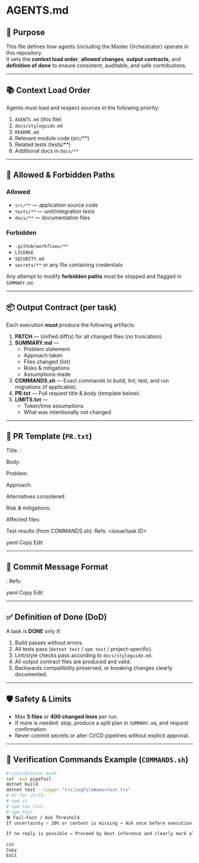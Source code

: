 # AGENTS.md

## 🎯 Purpose
This file defines how agents (including the Master Orchestrator) operate in this repository.  
It sets the **context load order**, **allowed changes**, **output contracts**, and **definition of done** to ensure consistent, auditable, and safe contributions.

---

## 📚 Context Load Order
Agents must load and respect sources in the following priority:
1. `AGENTS.md` (this file)
2. `docs/styleguide.md`
3. `README.md`
4. Relevant module code (src/**)
5. Related tests (tests/**)
6. Additional docs in `docs/**`

---

## 🚫 Allowed & Forbidden Paths

### Allowed
- `src/**` — application source code
- `tests/**` — unit/integration tests
- `docs/**` — documentation files

### Forbidden
- `.github/workflows/**`
- `LICENSE`
- `SECURITY.md`
- `secrets/**` or any file containing credentials

Any attempt to modify **forbidden paths** must be stopped and flagged in `SUMMARY.md`.

---

## 📦 Output Contract (per task)
Each execution **must** produce the following artifacts:

1. **PATCH** — Unified diff(s) for all changed files (no truncation).
2. **SUMMARY.md** —  
   - Problem statement  
   - Approach taken  
   - Files changed (list)  
   - Risks & mitigations  
   - Assumptions made
3. **COMMANDS.sh** — Exact commands to build, lint, test, and run migrations (if applicable).
4. **PR.txt** — Pull request title & body (template below).
5. **LIMITS.txt** —  
   - Token/time assumptions  
   - What was intentionally not changed

---

## 📝 PR Template (`PR.txt`)
Title: <scope>: <concise change>

Body:

Problem:

Approach:

Alternatives considered:

Risk & mitigations:

Affected files:

Test results (from COMMANDS.sh):
Refs: <issue/task ID>

yaml
Copy
Edit

---

## 💬 Commit Message Format
<scope>: <imperative summary>
Refs: <issue or task id>

yaml
Copy
Edit

---

## ✅ Definition of Done (DoD)
A task is **DONE** only if:
1. Build passes without errors.
2. All tests pass (`dotnet test` / `npm test` / project-specific).
3. Lint/style checks pass according to `docs/styleguide.md`.
4. All output contract files are produced and valid.
5. Backwards compatibility preserved, or breaking changes clearly documented.

---

## 🛡 Safety & Limits
- Max **5 files** or **400 changed lines** per run.  
- If more is needed: stop, produce a split plan in `SUMMARY.md`, and request confirmation.  
- Never commit secrets or alter CI/CD pipelines without explicit approval.  

---

## 🧪 Verification Commands Example (`COMMANDS.sh`)
```bash
#!/usr/bin/env bash
set -euo pipefail
dotnet build
dotnet test --logger "trx;LogFileName=test.trx"
# Or for JS/TS:
# npm ci
# npm run lint
# npm test
🛠 Fail-Fast / Ask Threshold
If uncertainty > 20% or context is missing → Ask once before execution.

If no reply is possible → Proceed by best inference and clearly mark all assumptions in SUMMARY.md.

css
Copy
Edit
